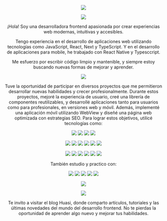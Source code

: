 <p align='center'>
   <img src="https://capsule-render.vercel.app/api?type=waving&color=auto&height=300&section=header&text=Lucia%20Aldana&fontSize=40&desc=Frontend%20Developer&descSize=20&theme=cobalt"/>
</p>
<p align='center'>
   <a href='https://www.linkedin.com/in/luciaaldanacastillo' target='_blank'>
      <img src='https://img.shields.io/badge/LinkedIn-0077B5?style=flat&logo=linkedin&logoColor=white' />
   </a>
</p>
<p align='center'>
  ¡Hola! Soy una desarrolladora frontend apasionada por crear experiencias web modernas, intuitivas y accesibles. 
</p>
<p align='center'>
  Tengo experiencia en el desarrollo de aplicaciones web utilizando tecnologías como JavaScript, React, Next y TypeScript. Y en el desarrollo de aplicaciones para mobile, he trabajado con React Native y Typesccript.
</p>
<p align='center'>
  Me esfuerzo por escribir código limpio y mantenible, y siempre estoy buscando nuevas formas de mejorar y aprender.
</p>
<p align='center'>
   <img src="https://capsule-render.vercel.app/api?type=soft&color=auto&height=48&section=header&text=Stack&fontSize=24&theme=cobalt"/>
</p>
<p align='center'>
  Tuve la oportunidad de participar en diversos proyectos que me permitieron desarrollar nuevas habilidades y crecer profesionalmente. Durante estos proyectos, mejoré la experiencia de usuario, creé una librería de componentes reutilizables, y desarrollé aplicaciones tanto para usuarios como para profesionales, en versiones web y móvil. Además, implementé una aplicación móvil utilizando WebView y diseñé una página web optimizada con estrategias SEO. Para lograr estos objetivos, utilicé tecnologías como:
</p>
<p align='center'>
  <img src="https://img.shields.io/badge/React-61DAFB?style=flat&logo=react&logoColor=white"/>
  <img src="https://img.shields.io/badge/React%20Native-61DAFB?style=flat&logo=react&logoColor=white"/>
  <img src="https://img.shields.io/badge/Next.js-000000?style=flat&logo=nextdotjs&logoColor=white"/>
  <img src="https://img.shields.io/badge/TypeScript-3178C6?style=flat&logo=typescript&logoColor=white"/>
</p>
<p align='center'>
  <img src="https://img.shields.io/badge/Storybook-FF4785?style=flat&logo=storybook&logoColor=white"/>
  <img src="https://img.shields.io/badge/I18Next-26A69A?style=flat&logo=i18next&logoColor=white"/>
  <img src="https://img.shields.io/badge/WebView-4285F4?style=flat&logo=googlechrome&logoColor=white"/>
  <img src="https://img.shields.io/badge/Redux-764ABC?style=flat&logo=redux&logoColor=white"/>
  <img src="https://img.shields.io/badge/React%20Hook%20Form-EC5990?style=flat&logo=reacthookform&logoColor=white"/>
  <img src="https://img.shields.io/badge/Mapbox-000000?style=flat&logo=mapbox&logoColor=white"/>
</p>
<p align='center'>
  <img src="https://img.shields.io/badge/Material%20UI-0081CB?style=flat&logo=material-ui&logoColor=white"/>
  <img src="https://img.shields.io/badge/Sass-CC6699?style=flat&logo=sass&logoColor=white"/>
  <img src="https://img.shields.io/badge/CSS%20Modules-000000?style=flat&logo=css3&logoColor=white"/>
  <img src="https://img.shields.io/badge/Firebase-FFCA28?style=flat&logo=firebase&logoColor=white"/>
  <img src="https://img.shields.io/badge/Node.js-339933?style=flat&logo=nodedotjs&logoColor=white"/>
  <img src="https://img.shields.io/badge/Express-000000?style=flat&logo=express&logoColor=white"/>
</p>
<p align='center'>
  También estudio y practico con:
</p>
<p align='center'>
  <img src="https://img.shields.io/badge/Styled%20Components-DB7093?style=flat&logo=styled-components&logoColor=white"/>
  <img src="https://img.shields.io/badge/Tailwind%20CSS-38B2AC?style=flat&logo=tailwind-css&logoColor=white"/>
  <img src="https://img.shields.io/badge/MongoDB-47A248?style=flat&logo=mongodb&logoColor=white"/>
  <img src="https://img.shields.io/badge/Figma-F24E1E?style=flat&logo=figma&logoColor=white"/>
  <img src="https://img.shields.io/badge/OpenAI-412991?style=flat&logo=openai&logoColor=white"/>
</p>
<p align='center'>
   <img src="https://capsule-render.vercel.app/api?type=soft&color=auto&height=48&section=header&text=Últimos%20Artículos&fontSize=24&theme=cobalt"/>
</p>
<p align='center'>
  <a href="https://www.huasi.dev/">
   <img src="https://img.shields.io/badge/Visitar-Huasi%20blog%20-blue"/>
  <a/>
</p>
<p align='center'>
  Te invito a visitar el blog Huasi, donde comparto artículos, tutoriales y las últimas novedades del mundo del desarrollo frontend. No te pierdas la oportunidad de aprender algo nuevo y mejorar tus habilidades.
</p>



